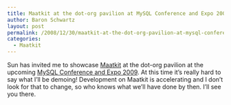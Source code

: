 ```yaml
---
title: Maatkit at the dot-org pavilion at MySQL Conference and Expo 2009
author: Baron Schwartz
layout: post
permalink: /2008/12/30/maatkit-at-the-dot-org-pavilion-at-mysql-conference-and-expo-2009/
categories:
  - Maatkit
---
```

Sun has invited me to showcase [Maatkit][1] at the dot-org pavilion at the upcoming [MySQL Conference and Expo 2009][2]. At this time it&#8217;s really hard to say what I&#8217;ll be demoing! Development on Maatkit is accelerating and I don&#8217;t look for that to change, so who knows what we&#8217;ll have done by then. I&#8217;ll see you there.

 [1]: http://www.maatkit.org/
 [2]: http://www.mysqlconf.com/